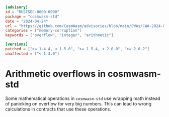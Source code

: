 ```toml
[advisory]
id = "RUSTSEC-0000-0000"
package = "cosmwasm-std"
date = "2024-04-24"
url = "https://github.com/CosmWasm/advisories/blob/main/CWAs/CWA-2024-002.md"
categories = ["memory-corruption"]
keywords = ["overflow", "integer", "arithmetic"]

[versions]
patched = [">= 1.4.4, < 1.5.0", ">= 1.5.4, < 2.0.0", ">= 2.0.2"]
unaffected = ["< 1.3.0"]
```

# Arithmetic overflows in cosmwasm-std

Some mathematical operations in `cosmwasm-std` use wrapping math instead of
panicking on overflow for very big numbers. This can lead to wrong calculations in contracts
that use these operations.
